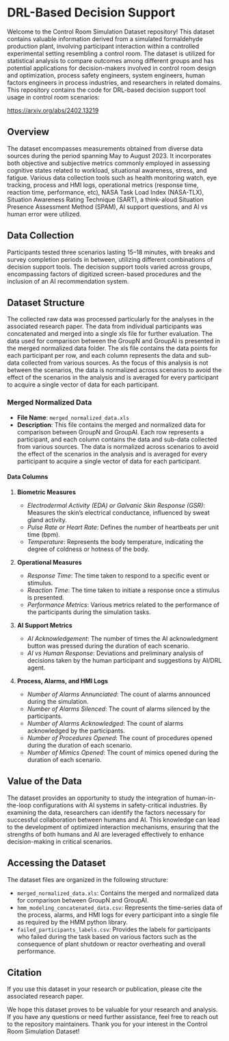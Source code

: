 # **DRL-Based Decision Support**

Welcome to the Control Room Simulation Dataset repository! This dataset contains valuable information derived from a simulated formaldehyde production plant, involving participant interaction within a controlled experimental setting resembling a control room. The dataset is utilized for statistical analysis to compare outcomes among different groups and has potential applications for decision-makers involved in control room design and optimization, process safety engineers, system engineers, human factors engineers in process industries, and researchers in related domains. This repository contains the code for DRL-based decision support tool usage in control room scenarios: 

https://arxiv.org/abs/2402.13219

## Overview
The dataset encompasses measurements obtained from diverse data sources during the period spanning May to August 2023. It incorporates both objective and subjective metrics commonly employed in assessing cognitive states related to workload, situational awareness, stress, and fatigue. Various data collection tools such as health monitoring watch, eye tracking, process and HMI logs, operational metrics (response time, reaction time, performance, etc), NASA Task Load Index (NASA-TLX), Situation Awareness Rating Technique (SART), a think-aloud Situation Presence Assessment Method (SPAM), AI support questions, and AI vs human error were utilized.

## Data Collection
Participants tested three scenarios lasting 15–18 minutes, with breaks and survey completion periods in between, utilizing different combinations of decision support tools. The decision support tools varied across groups, encompassing factors of digitized screen-based procedures and the inclusion of an AI recommendation system.

## Dataset Structure
The collected raw data was processed particularly for the analyses in the associated research paper. The data from individual participants was concatenated and merged into a single xls file for further evaluation. The data used for comparison between the GroupN and GroupAI is presented in the merged normalized data folder. The xls file contains the data points for each participant per row, and each column represents the data and sub-data collected from various sources. As the focus of this analysis is not between the scenarios, the data is normalized across scenarios to avoid the effect of the scenarios in the analysis and is averaged for every participant to acquire a single vector of data for each participant.

### Merged Normalized Data
- **File Name**: `merged_normalized_data.xls`
- **Description**: This file contains the merged and normalized data for comparison between GroupN and GroupAI. Each row represents a participant, and each column contains the data and sub-data collected from various sources. The data is normalized across scenarios to avoid the effect of the scenarios in the analysis and is averaged for every participant to acquire a single vector of data for each participant.

#### Data Columns
1. **Biometric Measures**
   - *Electrodermal Activity (EDA) or Galvanic Skin Response (GSR)*: Measures the skin’s electrical conductance, influenced by sweat gland activity.
   - *Pulse Rate or Heart Rate*: Defines the number of heartbeats per unit time (bpm).
   - *Temperature*: Represents the body temperature, indicating the degree of coldness or hotness of the body.

2. **Operational Measures**
   - *Response Time*: The time taken to respond to a specific event or stimulus.
   - *Reaction Time*: The time taken to initiate a response once a stimulus is presented.
   - *Performance Metrics*: Various metrics related to the performance of the participants during the simulation tasks.

3. **AI Support Metrics**
   - *AI Acknowledgement*: The number of times the AI acknowledgment button was pressed during the duration of each scenario.
   - *AI vs Human Response*: Deviations and preliminary analysis of decisions taken by the human participant and suggestions by AI/DRL agent.

4. **Process, Alarms, and HMI Logs**
   - *Number of Alarms Annunciated*: The count of alarms announced during the simulation.
   - *Number of Alarms Silenced*: The count of alarms silenced by the participants.
   - *Number of Alarms Acknowledged*: The count of alarms acknowledged by the participants.
   - *Number of Procedures Opened*: The count of procedures opened during the duration of each scenario.
   - *Number of Mimics Opened*: The count of mimics opened during the duration of each scenario.


## Value of the Data
The dataset provides an opportunity to study the integration of human-in-the-loop configurations with AI systems in safety-critical industries. By examining the data, researchers can identify the factors necessary for successful collaboration between humans and AI. This knowledge can lead to the development of optimized interaction mechanisms, ensuring that the strengths of both humans and AI are leveraged effectively to enhance decision-making in critical scenarios.

## Accessing the Dataset
The dataset files are organized in the following structure:
- `merged_normalized_data.xls`: Contains the merged and normalized data for comparison between GroupN and GroupAI.
- `hmm_modeling_concatenated_data.csv`: Represents the time-series data of the process, alarms, and HMI logs for every participant into a single file as required by the HMM python library.
- `failed_participants_labels.csv`: Provides the labels for participants who failed during the task based on various factors such as the consequence of plant shutdown or reactor overheating and overall performance.

## Citation
If you use this dataset in your research or publication, please cite the associated research paper.

We hope this dataset proves to be valuable for your research and analysis. If you have any questions or need further assistance, feel free to reach out to the repository maintainers. Thank you for your interest in the Control Room Simulation Dataset!
